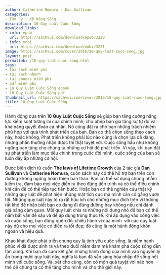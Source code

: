 ```yaml
---
author: Catherine Nomura - Dan Sullivan
categories:
- Tâm Lý - Kỹ Năng Sống
description: 10 Quy Luật Cuộc Sống
download_links:
- info: epub
  url: https://sachvui.com/download/epub/3220
- info: mobi
  url: https://sachvui.com/download/mobi/3221
image: https://sachvui.com/cover/2016/10-quy-luat-cuoc-song.jpg
layout: post
permalink: /10-quy-luat-cuoc-song.html
tags:
- tải sách miễn phí
- tải sách nhanh
- tải ebooks miễn phí
- pdf miễn phí
- 10 Quy Luật Cuộc Sống ebook
- 10 Quy Luật Cuộc Sống pdf
thumbnail_url: https://sachvui.com/cover/2016/10-quy-luat-cuoc-song.jpg
title: 10 Quy Luật Cuộc Sống
---
```


 <div class="item-desc text-justify"> <p>Hành động dựa trên <strong>10 Quy Luật Cuộc Sống</strong> sẽ giúp bạn tăng cường năng lực kiểm soát tương lai của chính mình; cho phép bạn gia tăng sự tự do và khả năng quyết đoán cá nhân. Nó cũng đặt ra cho bạn những trách nhiệm phù hợp với quá trình phát triển của bạn. Bạn có thể chọn sống theo cách này, hoặc không. Phát triển không phải lúc nào cũng là chọn lựa dễ dàng, nhưng phần thưởng nhận được thì thật tuyệt vời. Cuộc sống hầu như không ngừng ban tặng cho chúng ta những cơ hội để phát triển. Vì vậy, khi bạn đặt sự phát triển làm mục tiêu chính trong cuộc đời mình, cuộc sống của bạn sẽ luôn đầy ắp những cơ hội.</p><p>Được biên dịch từ cuốn <strong>The laws of Lifetime Growth</strong> của 2 tác giả <strong>Dan Sullivan</strong> và <strong>Catherine Nomura</strong>, cuốn sách này có thể hỗ trợ bạn trên con đường không ngừng hoàn thiện bản thân. Bạn có thể sử dụng chúng nhằm kiểm tra, đảm bảo mọi việc diễn ra theo đúng tiến trình và có thể điều chỉnh khi cần để có thể tiếp tục tiến bước. Hoặc bạn có thể nghiên cứu thật kỹ những quy luật để phát hiện những mặt tích cực mà mình cần cố gắng vươn tới. Những quy luật này tỏ ra rất hữu ích cho những mục đích trên vì thường rất khó để nhận biết bạn có đang đi đúng đường hay không nếu chỉ đánh giá bằng cảm quan. Mỗi quy luật chia ra những nội dung nhỏ để bạn có thể nắm bắt vấn đề sâu và dễ áp dụng trong thực tế. Khi áp dụng vào công việc và cuộc sống, bạn đừng quên đối chiếu hành vi của mình  với các quy luật này dù cho mọi việc có diễn ra tốt đẹp; đó cũng là một hành động khôn ngoan và hiệu quả.</p><p>Khao khát được phát triển chung quy là tình yêu cuộc sống, là niềm hạnh phúc vì đã được sinh ra và theo đuổi niềm đam mê khám phá cuộc sống đến tận cùng. Khi bạn đã cam kết gắn những hành động của mình vào nguyên lý ẩn trong mười quy luật này, nghĩa là bạn đã sẵn sàng hòa nhập để sống hết mình với cuộc sống. Và, xét cho cùng, còn có món quà tuyệt vời nào hơn thế để chúng ta có thể tặng cho mình và cho thế giới này.</p> </div>
